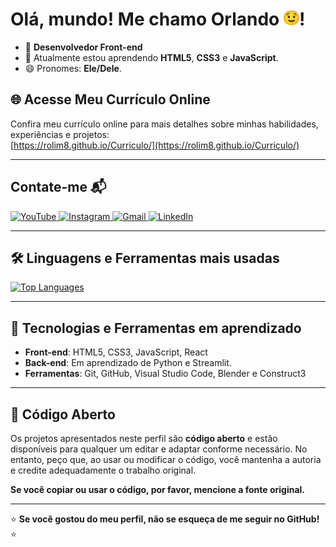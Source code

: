 # Olá, mundo! Me chamo Orlando <img src="blink.gif" style="width: 25px;">!

- 🔭 **Desenvolvedor Front-end**
- 🌱 Atualmente estou aprendendo **HTML5**, **CSS3** e **JavaScript**.
- 😄 Pronomes: **Ele/Dele**.

## 🌐 Acesse Meu Currículo Online

Confira meu currículo online para mais detalhes sobre minhas habilidades, experiências e projetos:  
[https://rolim8.github.io/Curriculo/](https://rolim8.github.io/Curriculo/)

---

## Contate-me 📬

<div>
  <a href="https://www.youtube.com/channel/UCl7lDZiBckwvxw6OTkEW0wg" target="_blank">
    <img src="https://img.shields.io/badge/YouTube-FF0000?style=for-the-badge&logo=youtube&logoColor=white" alt="YouTube">
  </a>
  <a href="https://www.instagram.com/orlando.rolim8/" target="_blank">
    <img src="https://img.shields.io/badge/-Instagram-%23E4405F?style=for-the-badge&logo=instagram&logoColor=white" alt="Instagram">
  </a> 
  <a href="mailto:rolimorlando@gmail.com">
    <img src="https://img.shields.io/badge/-Gmail-%23333?style=for-the-badge&logo=gmail&logoColor=white" alt="Gmail">
  </a>
  <a href="https://www.linkedin.com/in/orlandorolimf/" target="_blank">
    <img src="https://img.shields.io/badge/-LinkedIn-%230077B5?style=for-the-badge&logo=linkedin&logoColor=white" alt="LinkedIn">
  </a>
</div>

---

## 🛠️ Linguagens e Ferramentas mais usadas

<div align="left">
  <a href="https://github.com/rolim8">
    <img width="400em" src="https://github-readme-stats.vercel.app/api/top-langs/?username=rolim8&layout=compact&langs_count=7&theme=dracula" alt="Top Languages">
  </a>
</div>

---

## 🧩 Tecnologias e Ferramentas em aprendizado

- **Front-end**: HTML5, CSS3, JavaScript, React
- **Back-end**: Em aprendizado de Python e Streamlit.
- **Ferramentas**: Git, GitHub, Visual Studio Code, Blender e Construct3

---

## 📝 Código Aberto

Os projetos apresentados neste perfil são **código aberto** e estão disponíveis para qualquer um editar e adaptar conforme necessário. No entanto, peço que, ao usar ou modificar o código, você mantenha a autoria e credite adequadamente o trabalho original. 

**Se você copiar ou usar o código, por favor, mencione a fonte original.**

---

⭐ **Se você gostou do meu perfil, não se esqueça de me seguir no GitHub!** ⭐
